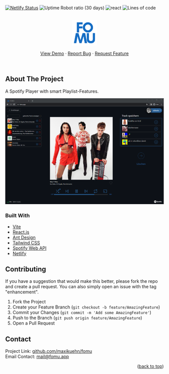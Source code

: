 [![Netlify Status](https://api.netlify.com/api/v1/badges/2af211c4-3e94-4376-b8e3-a7b2feee9ae0/deploy-status)](https://app.netlify.com/sites/fomu/deploys)
![Uptime Robot ratio (30 days)](https://img.shields.io/uptimerobot/ratio/m794710117-9e87358e10972fa98b771739)
![react](https://img.shields.io/badge/React.js-18.2-blue)
![Lines of code](https://img.shields.io/tokei/lines/github/maxikuehn/fomu)

<div id="top"></div>

<!-- PROJECT LOGO -->
<br />
<div align="center">
  <a href="https://github.com/maxikuehn/fomu">
    <img src="fomu-icon.png" alt="Logo" width="80" height="80">
  </a>

  <p align="center">
    <a href="https://fomu.app">View Demo</a>
    ·
    <a href="https://github.com/maxikuehn/fomu/issues">Report Bug</a>
    ·
    <a href="https://github.com/maxikuehn/fomu/issues">Request Feature</a>
  </p>
  <br />
</div>

## About The Project

A Spotify Player with smart Playlist-Features.

![](player.png)

### Built With

- [Vite](https://vitejs.dev/)
- [React.js](https://react.dev/)
- [Ant Design](https://ant.design/)
- [Tailwind CSS](https://tailwindcss.com/)
- [Spotify Web API](https://developer.spotify.com/documentation/web-api/)
- [Netlify](https://www.netlify.com/)

## Contributing

If you have a suggestion that would make this better, please fork the repo and create a pull request. You can also simply open an issue with the tag "enhancement".

1. Fork the Project
2. Create your Feature Branch (`git checkout -b feature/AmazingFeature`)
3. Commit your Changes (`git commit -m 'Add some AmazingFeature'`)
4. Push to the Branch (`git push origin feature/AmazingFeature`)
5. Open a Pull Request

## Contact

Project Link: [github.com/maxikuehn/fomu](https://github.com/maxikuehn/fomu)  
Email Contact: [mail@fomu.app](mailto:mail@fomu.app)

<p align="right">(<a href="#top">back to top</a>)</p>
